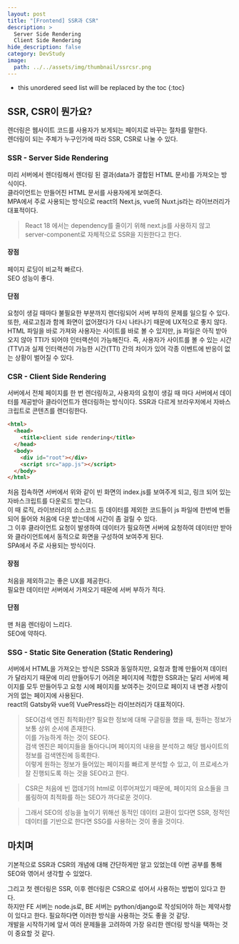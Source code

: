 ```yaml
---
layout: post
title: "[Frontend] SSR과 CSR"
description: >
  Server Side Rendering
  Client Side Rendering
hide_description: false
category: DevStudy
image:
  path: ../../assets/img/thumbnail/ssrcsr.png
---
```




* this unordered seed list will be replaced by the toc
{:toc}


## SSR, CSR이 뭔가요?
렌더링은 웹사이트 코드를 사용자가 보게되는 페이지로 바꾸는 절차를 말한다.  
렌더링이 되는 주체가 누구인가에 따라 SSR, CSR로 나눌 수 있다.  

### SSR - Server Side Rendering
미리 서버에서 렌더링해서 렌더링 된 결과(data가 결합된 HTML 문서)를 가져오는 방식이다.  
클라이언트는 만들어진 HTML 문서를 사용자에게 보여준다.  
MPA에서 주로 사용되는 방식으로 react의 Next.js, vue의 Nuxt.js라는 라이브러리가 대표적이다.  

> React 18 에서는 dependency를 줄이기 위해 next.js를 사용하지 않고 server-component로 자체적으로 SSR을 지원한다고 한다.  


#### 장점
페이지 로딩이 비교적 빠르다.  
SEO 성능이 좋다.  

#### 단점
요청이 생길 때마다 불필요한 부분까지 렌더링되어 서버 부하의 문제를 일으킬 수 있다. 또한, 새로고침과 함께 화면이 없어졌다가 다시 나타나기 때문에 UX적으로 좋지 않다.  
HTML 파일을 바로 가져와 사용자는 사이트를 바로 볼 수 있지만, js 파일은 아직 받아오지 않아 TTI가 되어야 인터랙션이 가능해진다. 즉, 사용자가 사이트를 볼 수 있는 시간(TTV)과 실제 인터랙션이 가능한 시간(TTI) 간의 차이가 있어 각종 이벤트에 반응이 없는 상황이 벌어질 수 있다.  

### CSR - Client Side Rendering
서버에서 전체 페이지를 한 번 렌더링하고, 사용자의 요청이 생길 때 마다 서버에서 데이터를 제공받아 클라이언트가 렌더링하는 방식이다. SSR과 다르게 브라우저에서 자바스크립트로 콘텐츠를 렌더링한다.  

``` html
<html>
  <head>
    <title>client side rendering</title>
  </head>
  <body>
    <div id="root"></div>
    <script src="app.js"></script>
  </body>
</html>
```
처음 접속하면 서버에서 위와 같이 빈 화면의 index.js를 보여주게 되고, 링크 되어 있는 자바스크립트를 다운로드 받는다.  
이 때 로직, 라이브러리의 소스코드 등 데이터를 제외한 코드들이 js 파일에 한번에 번들되어 들어와 처음에 다운 받는데에 시간이 좀 걸릴 수 있다.  
그 이후 클라이언트 요청이 발생하여 데이터가 필요하면 서버에 요청하여 데이터만 받아와 클라이언트에서 동적으로 화면을 구성하여 보여주게 된다.  
SPA에서 주로 사용되는 방식이다.  

#### 장점
처음을 제외하고는 좋은 UX를 제공한다.  
필요한 데이터만 서버에서 가져오기 때문에 서버 부하가 적다.  

#### 단점
맨 처음 렌더링이 느리다.  
SEO에 약하다.  


### SSG - Static Site Generation (Static Rendering)
서버에서 HTML을 가져오는 방식은 SSR과 동일하지만, 요청과 함께 만들어져 데이터가 달라지기 때문에 미리 만들어두기 어려운 페이지에 적합한 SSR과는 달리 서버에 페이지를 모두 만들어두고 요청 시에 페이지를 보여주는 것이므로 페이지 내 변경 사항이 거의 없는 페이지에 사용된다.  
react의 Gatsby와 vue의 VuePress라는 라이브러리가 대표적이다.  



> SEO(검색 엔진 최적화)란?
필요한 정보에 대해 구글링을 했을 때, 원하는 정보가 보통 상위 순서에 존재한다.  
이를 가능하게 하는 것이 SEO다.  
검색 엔진은 페이지들을 돌아다니며 페이지의 내용을 분석하고 해당 웹사이트의 정보를 검색엔진에 등록한다.  
이렇게 원하는 정보가 들어있는 페이지를 빠르게 분석할 수 있고, 이 프로세스가 잘 진행되도록 하는 것을 SEO라고 한다.  

> CSR은 처음에 빈 껍데기의 html로 이루어져있기 때문에, 페이지의 요소들을 크롤링하여 최적화를 하는 SEO가 까다로운 것이다. 

> 그래서 SEO의 성능을 높이기 위해선 동적인 데이터 교환이 있다면 SSR, 정적인 데이터를 기반으로 한다면 SSG를 사용하는 것이 좋을 것이다. 


## 마치며
기본적으로 SSR과 CSR의 개념에 대해 간단하게만 알고 있었는데 이번 공부를 통해 SEO와 엮어서 생각할 수 있었다.  

그리고 첫 렌더링은 SSR, 이후 렌더링은 CSR으로 섞어서 사용하는 방법이 있다고 한다.  
하지만 FE 서버는 node.js로, BE 서버는 python/django로 작성되어야 하는 제약사항이 있다고 한다. 필요하다면 이러한 방식을 사용하는 것도 좋을 것 같당.   
개발을 시작하기에 앞서 여러 문제들을 고려하여 가장 유리한 렌더링 방식을 택하는 것이 중요할 것 같다. 
